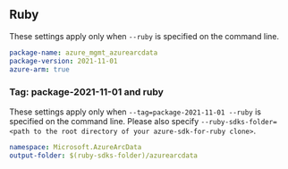 ## Ruby

These settings apply only when `--ruby` is specified on the command line.

```yaml
package-name: azure_mgmt_azurearcdata
package-version: 2021-11-01
azure-arm: true
```

### Tag: package-2021-11-01 and ruby

These settings apply only when `--tag=package-2021-11-01 --ruby` is specified on the command line.
Please also specify `--ruby-sdks-folder=<path to the root directory of your azure-sdk-for-ruby clone>`.

```yaml $(tag) == 'package-2021-11-01' && $(ruby)
namespace: Microsoft.AzureArcData
output-folder: $(ruby-sdks-folder)/azurearcdata
```
